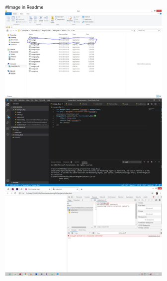 #Image in Readme
![test](https://github.com/Tuasegun/mongodb-basics/blob/master/image/mongo.png)
![](https://github.com/Tuasegun/mongodb-basics/blob/master/image/mongo2.png)
![](https://github.com/Tuasegun/mongodb-basics/blob/master/image/mongo3.png)
